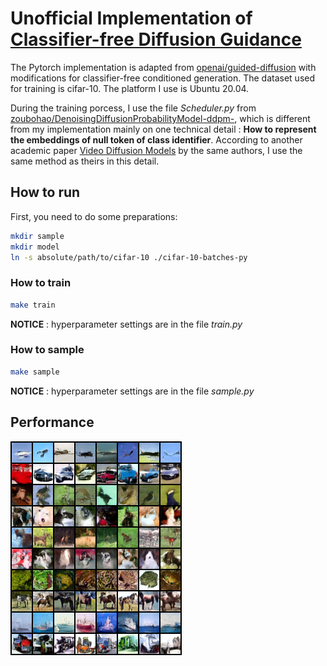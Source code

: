 # Unofficial Implementation of [Classifier-free Diffusion Guidance](https://arxiv.org/abs/2207.12598)
The Pytorch implementation is adapted from [openai/guided-diffusion](https://github.com/openai/guided-diffusion) with modifications for classifier-free conditioned generation. The dataset used for training is cifar-10. The platform I use is Ubuntu 20.04.

During the training porcess, I use the file *Scheduler.py* from [zoubohao/DenoisingDiffusionProbabilityModel-ddpm-](https://github.com/zoubohao/DenoisingDiffusionProbabilityModel-ddpm-), which is different from my implementation mainly on one technical detail : **How to represent the embeddings of null token of class identifier**. According to another academic paper [Video Diffusion Models](https://arxiv.org/abs/2204.03458) by the same authors, I use the same method as theirs in this detail.
## How to run
First, you need to do some preparations:
```bash
mkdir sample
mkdir model
ln -s absolute/path/to/cifar-10 ./cifar-10-batches-py
```
### How to train
```bash
make train
```
**NOTICE** : hyperparameter settings are in the file *train.py*
### How to sample
```bash
make sample
```
**NOTICE** : hyperparameter settings are in the file *sample.py*
## Performance
![sample_49_pict](sample_99_pict_2.0.png)
